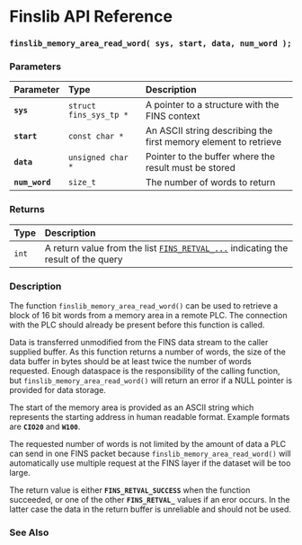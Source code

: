 # Finslib API Reference

### `finslib_memory_area_read_word( sys, start, data, num_word );`

### Parameters

| Parameter | Type | Description |
| :--- | :--- | :--- |
|**`sys`**|`struct fins_sys_tp *`|A pointer to a structure with the FINS context|
|**`start`**|`const char *`|An ASCII string describing the first memory element to retrieve|
|**`data`**|`unsigned char *`|Pointer to the buffer where the result must be stored|
|**`num_word`**|`size_t`|The number of words to return|

### Returns

| Type | Description |
| :--- | :--- |
|`int`|A return value from the list [`FINS_RETVAL_...`](FINS_RETVAL.md) indicating the result of the query|

### Description

The function `finslib_memory_area_read_word()` can be used to retrieve a block of 16 bit words from a memory
area in a remote PLC. The connection with the PLC should already be present before this function is called.

Data is transferred unmodified from the FINS data stream to the caller supplied buffer. As this function
returns a number of words, the size of the data buffer in bytes should be at least twice the number of words
requested. Enough dataspace is the responsibility of the calling function, but `finslib_memory_area_read_word()`
will return an error if a NULL pointer is provided for data storage.

The start of the memory area is provided as an ASCII string which represents the starting address in human
readable format. Example formats are **`CIO20`** and **`W100`**.

The requested number of words is not limited by the amount of data a PLC can send in one FINS packet because
`finslib_memory_area_read_word()` will automatically use multiple request at the FINS layer if the dataset will
be too large.

The return value is either **`FINS_RETVAL_SUCCESS`** when the function succeeded, or one of the other
**`FINS_RETVAL_`** values if an eror occurs. In the latter case the data in the return buffer is unreliable and
should not be used.

### See Also
